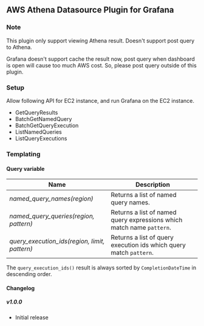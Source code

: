 ## AWS Athena Datasource Plugin for Grafana

### Note
This plugin only support viewing Athena result. Doesn't support post query to Athena.

Grafana doesn't support cache the result now, post query when dashboard is open will cause too much AWS cost.
So, please post query outside of this plugin.

### Setup
Allow following API for EC2 instance, and run Grafana on the EC2 instance.

- GetQueryResults
- BatchGetNamedQuery
- BatchGetQueryExecution
- ListNamedQueries
- ListQueryExecutions

### Templating

#### Query variable

Name | Description
---- | --------
*named_query_names(region)* | Returns a list of named query names.
*named_query_queries(region, pattern)* | Returns a list of named query expressions which match name `pattern`.
*query_execution_ids(region, limit, pattern)* | Returns a list of query execution ids which query match `pattern`.

The `query_execution_ids()` result is always sorted by `CompletionDateTime` in descending order.

#### Changelog

##### v1.0.0
- Initial release
